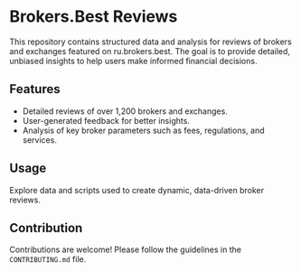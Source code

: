 # Brokers.Best Reviews

This repository contains structured data and analysis for reviews of brokers and exchanges featured on ru.brokers.best. The goal is to provide detailed, unbiased insights to help users make informed financial decisions.

## Features
- Detailed reviews of over 1,200 brokers and exchanges.
- User-generated feedback for better insights.
- Analysis of key broker parameters such as fees, regulations, and services.

## Usage
Explore data and scripts used to create dynamic, data-driven broker reviews.

## Contribution
Contributions are welcome! Please follow the guidelines in the `CONTRIBUTING.md` file.
